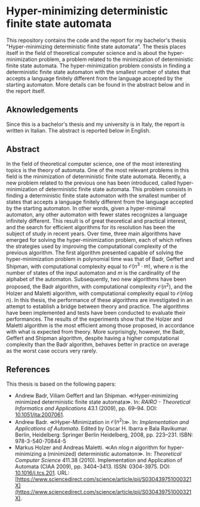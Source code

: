 # Hyper-minimizing deterministic finite state automata

This repository contains the code and the report for my bachelor's thesis "Hyper-minimizing deterministic finite state automata". The thesis places itself in the field of theoretical computer science and is about the hyper-minimization problem, a problem related to the minimization of deterministic finite state automata. The hyper-minimization problem consists in finding a deterministic finite state automaton with the smallest number of states that accepts a language finitely different from the language accepted by the starting automaton. More details can be found in the abstract below and in the report itself.

## Aknowledgements

Since this is a bachelor's thesis and my university is in Italy, the report is written in Italian. The abstract is reported below in English.

## Abstract

In the field of theoretical computer science, one of the most interesting topics is the
theory of automata. One of the most relevant problems in this field is the minimization
of deterministic finite state automata. Recently, a new problem related to the previous
one has been introduced, called hyper-minimization of deterministic finite state automata.
This problem consists in finding a deterministic finite state automaton with the smallest
number of states that accepts a language finitely different from the language accepted
by the starting automaton. In other words, given a hyper-minimal automaton, any other
automaton with fewer states recognizes a language infinitely different. This result is
of great theoretical and practical interest, and the search for efficient algorithms for
its resolution has been the subject of study in recent years. Over time, three main
algorithms have emerged for solving the hyper-minimization problem, each of which
refines the strategies used by improving the computational complexity of the previous
algorithm. The first algorithm presented capable of solving the hyper-minimization
problem in polynomial time was that of Badr, Geffert and Shipman, with computational
complexity equal to $\mathcal{O}(n^3 \cdot m)$, where $n$ is the number of states of the 
input automaton and $m$ is the cardinality of the alphabet of the automaton. Subsequently,
two new algorithms have been proposed, the Badr algorithm, with computational
complexity $\mathcal{O}(n^2)$, and the Holzer and Maletti algorithm, with computational
complexity equal to $\mathcal{O}(n \log n)$. In this thesis, the performance of these
algorithms are investigated in an attempt to establish a bridge between theory and practice.
The algorithms have been implemented and tests have been conducted to evaluate their
performances. The results of the experiments show that the Holzer and Maletti algorithm
is the most efficient among those proposed, in accordance with what is expected from
theory. More surprisingly, however, the Badr, Geffert and Shipman algorithm, despite
having a higher computational complexity than the Badr algorithm, behaves better in
practice on average as the worst case occurs very rarely.

## References

This thesis is based on the following papers:
- Andrew Badr, Viliam Geffert and Ian Shipman. ≪Hyper-minimizing minimized deterministic finite state automata≫. In: _RAIRO - Theoretical Informatics and Applications_ 43.1 (2009), pp. 69–94. DOI: [10.1051/ita:2007061](https://doi.org/10.1051/ita:2007061).
- Andrew Badr. ≪Hyper-Minimization in $\mathcal{O}(n^2)$≫. In: _Implementation and Applications of Automata_. Edited by Oscar H. Ibarra e Bala Ravikumar. Berlin, Heidelberg: Springer Berlin Heidelberg, 2008, pp. 223–231. ISBN: 978-3-540-70844-5
- Markus Holzer and Andreas Maletti. ≪An $n \log n$ algorithm for hyper-minimizing a (minimized) deterministic automaton≫. In: _Theoretical Computer Science_ 411.38 (2010). Implementation and Application of Automata
(CIAA 2009), pp. 3404–3413. ISSN: 0304-3975. DOI: [10.1016/j.tcs.201](https://doi.org/10.1016/j.tcs.2010.05.0290.05.029). URL: [https://www.sciencedirect.com/science/article/pii/S030439751000321X](https://www.sciencedirect.com/science/article/pii/S030439751000321X).